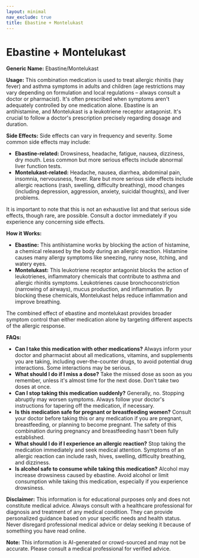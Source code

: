 ```yaml
---
layout: minimal
nav_exclude: true
title: Ebastine + Montelukast
---
```


# Ebastine + Montelukast

**Generic Name:** Ebastine/Montelukast

**Usage:**  This combination medication is used to treat allergic rhinitis (hay fever) and asthma symptoms in adults and children (age restrictions may vary depending on formulation and local regulations – always consult a doctor or pharmacist).  It's often prescribed when symptoms aren't adequately controlled by one medication alone. Ebastine is an antihistamine, and Montelukast is a leukotriene receptor antagonist.  It's crucial to follow a doctor's prescription precisely regarding dosage and duration.


**Side Effects:**  Side effects can vary in frequency and severity. Some common side effects may include:

* **Ebastine-related:**  Drowsiness, headache, fatigue, nausea, dizziness, dry mouth.  Less common but more serious effects include abnormal liver function tests.
* **Montelukast-related:** Headache, nausea, diarrhea, abdominal pain, insomnia,  nervousness, fever. Rare but more serious side effects include  allergic reactions (rash, swelling, difficulty breathing), mood changes (including depression, aggression, anxiety, suicidal thoughts), and liver problems.

It is important to note that this is not an exhaustive list and that serious side effects, though rare, are possible.  Consult a doctor immediately if you experience any concerning side effects.


**How it Works:**

* **Ebastine:** This antihistamine works by blocking the action of histamine, a chemical released by the body during an allergic reaction.  Histamine causes many allergy symptoms like sneezing, runny nose, itching, and watery eyes.
* **Montelukast:** This leukotriene receptor antagonist blocks the action of leukotrienes, inflammatory chemicals that contribute to asthma and allergic rhinitis symptoms.  Leukotrienes cause bronchoconstriction (narrowing of airways), mucus production, and inflammation. By blocking these chemicals, Montelukast helps reduce inflammation and improve breathing.

The combined effect of ebastine and montelukast provides broader symptom control than either medication alone by targeting different aspects of the allergic response.


**FAQs:**

* **Can I take this medication with other medications?**  Always inform your doctor and pharmacist about all medications, vitamins, and supplements you are taking, including over-the-counter drugs, to avoid potential drug interactions.  Some interactions may be serious.
* **What should I do if I miss a dose?** Take the missed dose as soon as you remember, unless it's almost time for the next dose.  Don't take two doses at once.
* **Can I stop taking this medication suddenly?**  Generally, no.  Stopping abruptly may worsen symptoms.  Always follow your doctor's instructions for tapering off the medication, if necessary.
* **Is this medication safe for pregnant or breastfeeding women?**  Consult your doctor before taking this or any medication if you are pregnant, breastfeeding, or planning to become pregnant.  The safety of this combination during pregnancy and breastfeeding hasn't been fully established.
* **What should I do if I experience an allergic reaction?** Stop taking the medication immediately and seek medical attention. Symptoms of an allergic reaction can include rash, hives, swelling, difficulty breathing, and dizziness.
* **Is alcohol safe to consume while taking this medication?**  Alcohol may increase drowsiness caused by ebastine.  Avoid alcohol or limit consumption while taking this medication, especially if you experience drowsiness.


**Disclaimer:** This information is for educational purposes only and does not constitute medical advice.  Always consult with a healthcare professional for diagnosis and treatment of any medical condition.  They can provide personalized guidance based on your specific needs and health status.  Never disregard professional medical advice or delay seeking it because of something you have read online.


**Note:** This information is AI-generated or crowd-sourced and may not be accurate. Please consult a medical professional for verified advice.